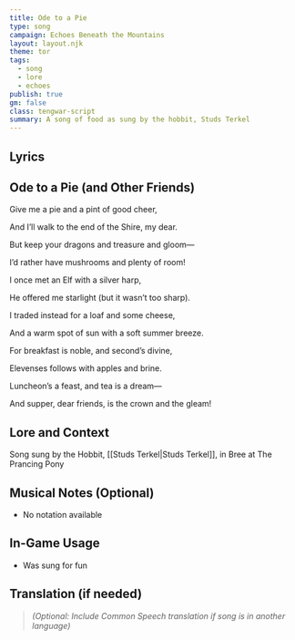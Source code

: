 ```yaml
---
title: Ode to a Pie
type: song
campaign: Echoes Beneath the Mountains
layout: layout.njk
theme: tor
tags:
  - song
  - lore
  - echoes
publish: true
gm: false
class: tengwar-script
summary: A song of food as sung by the hobbit, Studs Terkel
---
```


## Lyrics

## Ode to a Pie (and Other Friends)

<p class="dropcap">Give me a pie and a pint of good cheer,<p/>

And I’ll walk to the end of the Shire, my dear.

But keep your dragons and treasure and gloom—

I’d rather have mushrooms and plenty of room!

I once met an Elf with a silver harp,

He offered me starlight (but it wasn’t too sharp).

I traded instead for a loaf and some cheese,

And a warm spot of sun with a soft summer breeze.

For breakfast is noble, and second’s divine,

Elevenses follows with apples and brine.

Luncheon’s a feast, and tea is a dream—

And supper, dear friends, is the crown and the gleam!


## Lore and Context

Song sung by the Hobbit, [[Studs Terkel|Studs Terkel]], in Bree at The Prancing Pony

## Musical Notes (Optional)

- No notation available

## In-Game Usage

- Was sung for fun

## Translation (if needed)

> *(Optional: Include Common Speech translation if song is in another language)*

